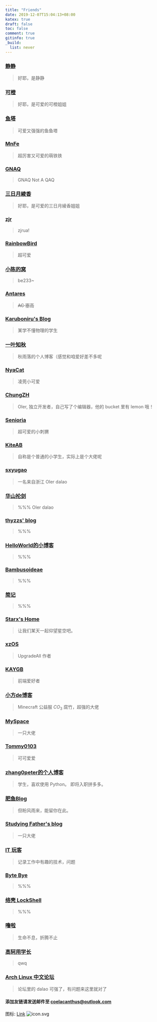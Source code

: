 ```yaml
---
title: "Friends"
date: 2019-12-07T15:04:13+08:00
katex: true
draft: false
toc: false
comment: true
gitinfo: true
_build:
  list: never
---
```


### [静静](https://leanhe.dev/)
>   好耶，是静静

### [可橙](https://kenchiu.net/)
>   好耶，是可爱的可橙姐姐

### [鱼塔](https://blog.yuuta.moe/)
>   可爱又强强的鱼鱼塔

### [MnFe](https://yutong.site/)
>   超厉害又可爱的萌铁铁

### [GNAQ](https://gnaq.cat/)
>   GNAQ Not A QAQ

### [三日月綾香](https://ayaka.shn.hk/)
>   好耶，是可爱的三日月綾香姐姐

### [zjr](https://zjrua.com.cn)
>   zjrua!

### [RainbowBird](https://blog.luoling8192.top/)
>   超可爱

### [小陈的窝](https://be233.com/)
>   be233\~

### [Antares](https://antares.moe/)
>   ~~AC 塞高~~

### [Karuboniru's Blog](https://yanqiyu.info/)
>   某学不懂物理的学生

### [一叶知秋](https://blog.rain.cx/)
>   秋雨落的个人博客（感觉和咱爱好差不多呢

### [NyaCat](https://nyac.at/)
>   凌莞小可爱

### [ChungZH](https://chungzh.cn/)
>   OIer, 独立开发者，自己写了个编辑器，他的 bucket 里有 lemon 哦！

### [Senioria](https://91khr.github.io/out/)
>	超可爱的小刺猬

### [KiteAB](https://kiteab.ga/)
>   自称是个普通的小学生，实际上是个大佬呢

### [sxyugao](https://sxyugao.top/)
>   一名来自浙江 OIer dalao

### [华山抡剑](https://youaredalao.blog.luogu.org)
>   %%% OIer dalao

### [thyzzs' blog](https://thyzzs.top/)
>   %%%

### [HelloWorld的小博客](https://rainchan.win/)
>   %%%

### [Bambusoideae](https://bambusoideae.cn/)
>   %%%

### [简记](https://moonbegonia.xyz/)
>   %%%

### [Starx's Home](https://www.starx.ink/)
>   让我们某天一起仰望星空吧。

### [xzOS](https://xzos.net/)
>   UpgradeAll 作者

### [KAYGB ](https://kaygb.top/)
>   前端爱好者

### [小方de博客 ](http://fang.blog.miri.site/)
>   Minecraft 公益服 $CO_3$ 腐竹，超强的大佬

### [MySpace](https://www.zkl2333.com/)
>   一只大佬

### [Tommy0103](https://tommy0103.github.io)
>	可可爱爱

### [zhang0peter的个人博客](https://zhang0peter.com/)
>   学生，喜欢使用 Python。  即将入职拼多多。

### [肥鱼Blog](https://www.feiyuyu.net)
>   但盼风雨来，能留你在此。

### [Studying Father's blog](https://studyingfather.com/)
>   一只大佬

### [IT 玩客 ](https://www.91the.top)
>   记录工作中有趣的技术，问题

### [Byte Bye](https://blog.bytebye.com/)
>   %%%

### [络壳 LockShell](https://lockshell.com/)
>   %%%

### [噜啦](https://lula.fun/)
>   生命不息，折腾不止


### [高轲用学长](http://blog.gaokeyong.top/)
>	qwq


### [Arch Linux 中文论坛](https://bbs.archlinuxcn.org/index.php)
>   论坛里的 dalao 可强了，有问题来这里就对了


#### 添加友链请发送邮件至 [coelacanthus@outlook.com](mailto:coelacanthus@outlook.com)

图标: [Link](https://cdn.jsdelivr.net/gh/CoelacanthusHex/blog@master/static/icon.svg)   ![[icon.svg](https://cdn.jsdelivr.net/gh/CoelacanthusHex/blog@master/static/icon.svg)](/icon.svg)
